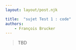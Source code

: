 ```yaml
---
layout: layout/post.njk

title:  "sujet Test 1 : code"
authors:
    - François Brucker
---
```


> TBD